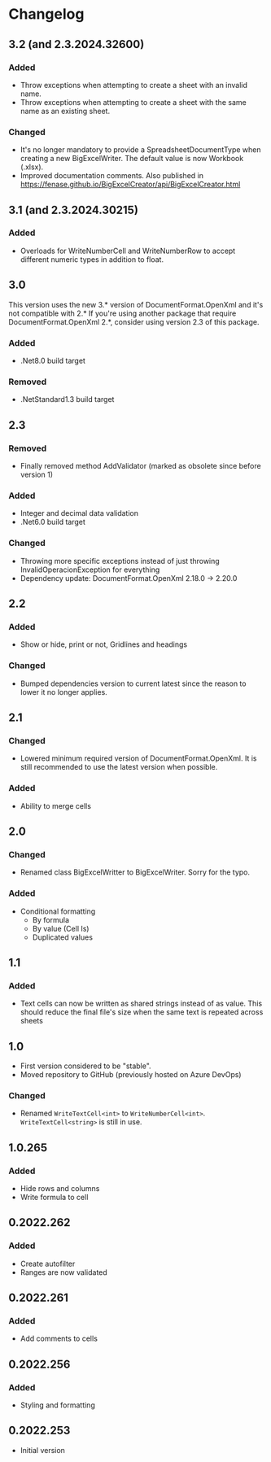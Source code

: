 ﻿# Changelog

## 3.2 (and 2.3.2024.32600)
### Added
- Throw exceptions when attempting to create a sheet with an invalid name.
- Throw exceptions when attempting to create a sheet with the same name as an existing sheet.
### Changed
- It's no longer mandatory to provide a SpreadsheetDocumentType when creating a new BigExcelWriter. The default value is now Workbook (.xlsx).
- Improved documentation comments. Also published in https://fenase.github.io/BigExcelCreator/api/BigExcelCreator.html

## 3.1 (and 2.3.2024.30215)
### Added
- Overloads for WriteNumberCell and WriteNumberRow to accept different numeric types in addition to float.

## 3.0
This version uses the new 3.* version of DocumentFormat.OpenXml and it's not compatible with 2.*
If you're using another package that require DocumentFormat.OpenXml 2.*, consider using version 2.3 of this package.

### Added
- .Net8.0 build target
### Removed
- .NetStandard1.3 build target

## 2.3
### Removed
- Finally removed method AddValidator (marked as obsolete since before version 1)
### Added
- Integer and decimal data validation
- .Net6.0 build target
### Changed
- Throwing more specific exceptions instead of just throwing InvalidOperacionException for everything
- Dependency update: DocumentFormat.OpenXml 2.18.0 -> 2.20.0

## 2.2
### Added
- Show or hide, print or not, Gridlines and headings
### Changed
- Bumped dependencies version to current latest since the reason to lower it no longer applies.

## 2.1
### Changed
- Lowered minimum required version of DocumentFormat.OpenXml. It is still recommended to use the latest version when possible.
### Added
- Ability to merge cells

## 2.0
### Changed
- Renamed class BigExcelWritter to BigExcelWriter.
  Sorry for the typo.
### Added
- Conditional formatting
    - By formula
    - By value (Cell Is)
    - Duplicated values

## 1.1
### Added
- Text cells can now be written as shared strings instead of as value. This should reduce the final file's size when the same text is repeated across sheets

## 1.0
- First version considered to be "stable".
- Moved repository to GitHub (previously hosted on Azure DevOps)
### Changed
- Renamed `WriteTextCell<int>` to `WriteNumberCell<int>`. `WriteTextCell<string>` is still in use.

## 1.0.265
### Added
- Hide rows and columns
- Write formula to cell

## 0.2022.262
### Added
- Create autofilter
- Ranges are now validated

## 0.2022.261
### Added
- Add comments to cells

## 0.2022.256
### Added
- Styling and formatting

## 0.2022.253
- Initial version
